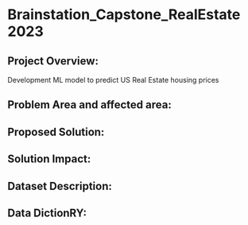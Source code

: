 # Brainstation_Capstone_RealEstate 2023

## Project Overview:
Development ML model to predict US Real Estate housing prices 

## Problem Area and affected area: 

##  Proposed Solution:

## Solution Impact:

## Dataset Description:

## Data DictionRY:
